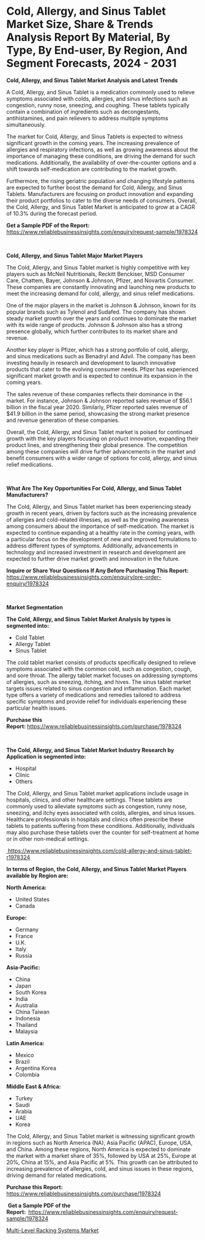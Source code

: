 <p><h1>Cold, Allergy, and Sinus Tablet Market Size, Share & Trends Analysis Report By Material, By Type, By End-user, By Region, And Segment Forecasts, 2024 - 2031</h1></p><p><strong>Cold, Allergy, and Sinus Tablet Market Analysis and Latest Trends</strong></p>
<p><p>A Cold, Allergy, and Sinus Tablet is a medication commonly used to relieve symptoms associated with colds, allergies, and sinus infections such as congestion, runny nose, sneezing, and coughing. These tablets typically contain a combination of ingredients such as decongestants, antihistamines, and pain relievers to address multiple symptoms simultaneously.</p><p>The market for Cold, Allergy, and Sinus Tablets is expected to witness significant growth in the coming years. The increasing prevalence of allergies and respiratory infections, as well as growing awareness about the importance of managing these conditions, are driving the demand for such medications. Additionally, the availability of over-the-counter options and a shift towards self-medication are contributing to the market growth.</p><p>Furthermore, the rising geriatric population and changing lifestyle patterns are expected to further boost the demand for Cold, Allergy, and Sinus Tablets. Manufacturers are focusing on product innovation and expanding their product portfolios to cater to the diverse needs of consumers. Overall, the Cold, Allergy, and Sinus Tablet Market is anticipated to grow at a CAGR of 10.3% during the forecast period.</p></p>
<p><strong>Get a Sample PDF of the Report:&nbsp;</strong> <a href="https://www.reliablebusinessinsights.com/enquiry/request-sample/1978324">https://www.reliablebusinessinsights.com/enquiry/request-sample/1978324</a></p>
<p>&nbsp;</p>
<p><strong>Cold, Allergy, and Sinus Tablet Major Market Players</strong></p>
<p><p>The Cold, Allergy, and Sinus Tablet market is highly competitive with key players such as McNeil Nutritionals, Reckitt Benckiser, MSD Consumer Care, Chattem, Bayer, Johnson & Johnson, Pfizer, and Novartis Consumer. These companies are constantly innovating and launching new products to meet the increasing demand for cold, allergy, and sinus relief medications.</p><p>One of the major players in the market is Johnson & Johnson, known for its popular brands such as Tylenol and Sudafed. The company has shown steady market growth over the years and continues to dominate the market with its wide range of products. Johnson & Johnson also has a strong presence globally, which further contributes to its market share and revenue.</p><p>Another key player is Pfizer, which has a strong portfolio of cold, allergy, and sinus medications such as Benadryl and Advil. The company has been investing heavily in research and development to launch innovative products that cater to the evolving consumer needs. Pfizer has experienced significant market growth and is expected to continue its expansion in the coming years.</p><p>The sales revenue of these companies reflects their dominance in the market. For instance, Johnson & Johnson reported sales revenue of $56.1 billion in the fiscal year 2020. Similarly, Pfizer reported sales revenue of $41.9 billion in the same period, showcasing the strong market presence and revenue generation of these companies.</p><p>Overall, the Cold, Allergy, and Sinus Tablet market is poised for continued growth with the key players focusing on product innovation, expanding their product lines, and strengthening their global presence. The competition among these companies will drive further advancements in the market and benefit consumers with a wider range of options for cold, allergy, and sinus relief medications.</p></p>
<p>&nbsp;</p>
<p><strong>What Are The Key Opportunities For Cold, Allergy, and Sinus Tablet Manufacturers?</strong></p>
<p><p>The Cold, Allergy, and Sinus Tablet market has been experiencing steady growth in recent years, driven by factors such as the increasing prevalence of allergies and cold-related illnesses, as well as the growing awareness among consumers about the importance of self-medication. The market is expected to continue expanding at a healthy rate in the coming years, with a particular focus on the development of new and improved formulations to address different types of symptoms. Additionally, advancements in technology and increased investment in research and development are expected to further drive market growth and innovation in the future.</p></p>
<p><strong>Inquire or Share Your Questions If Any Before Purchasing This Report:</strong> <a href="https://www.reliablebusinessinsights.com/enquiry/pre-order-enquiry/1978324">https://www.reliablebusinessinsights.com/enquiry/pre-order-enquiry/1978324</a></p>
<p>&nbsp;</p>
<p><strong>Market Segmentation</strong></p>
<p><strong>The Cold, Allergy, and Sinus Tablet Market Analysis by types is segmented into:</strong></p>
<p><ul><li>Cold Tablet</li><li>Allergy Tablet</li><li>Sinus Tablet</li></ul></p>
<p><p>The cold tablet market consists of products specifically designed to relieve symptoms associated with the common cold, such as congestion, cough, and sore throat. The allergy tablet market focuses on addressing symptoms of allergies, such as sneezing, itching, and hives. The sinus tablet market targets issues related to sinus congestion and inflammation. Each market type offers a variety of medications and remedies tailored to address specific symptoms and provide relief for individuals experiencing these particular health issues.</p></p>
<p><strong>Purchase this Report:&nbsp;</strong><a href="https://www.reliablebusinessinsights.com/purchase/1978324">https://www.reliablebusinessinsights.com/purchase/1978324</a></p>
<p>&nbsp;</p>
<p><strong>The Cold, Allergy, and Sinus Tablet Market Industry Research by Application is segmented into:</strong></p>
<p><ul><li>Hospital</li><li>Clinic</li><li>Others</li></ul></p>
<p><p>The Cold, Allergy, and Sinus Tablet market applications include usage in hospitals, clinics, and other healthcare settings. These tablets are commonly used to alleviate symptoms such as congestion, runny nose, sneezing, and itchy eyes associated with colds, allergies, and sinus issues. Healthcare professionals in hospitals and clinics often prescribe these tablets to patients suffering from these conditions. Additionally, individuals may also purchase these tablets over the counter for self-treatment at home or in other non-medical settings.</p></p>
<p><a href="https://www.reliablebusinessinsights.com/cold-allergy-and-sinus-tablet-r1978324">&nbsp;https://www.reliablebusinessinsights.com/cold-allergy-and-sinus-tablet-r1978324</a></p>
<p><strong>In terms of Region, the Cold, Allergy, and Sinus Tablet Market Players available by Region are:</strong></p>
<p>
    <p> <strong> North America: </strong>
        <ul>
            <li>United States</li>
            <li>Canada</li>
        </ul>
        </p> 
    <p> <strong> Europe: </strong>
        <ul>
            <li>Germany</li>
            <li>France</li>
            <li>U.K.</li>
            <li>Italy</li>
            <li>Russia</li>
        </ul>
        </p> 
    <p> <strong> Asia-Pacific: </strong>
        <ul>
            <li>China</li>
            <li>Japan</li>
            <li>South Korea</li>
            <li>India</li>
            <li>Australia</li>
            <li>China Taiwan</li>
            <li>Indonesia</li>
            <li>Thailand</li>
            <li>Malaysia</li>
        </ul>
        </p> 
    <p> <strong> Latin America: </strong>
        <ul>
            <li>Mexico</li>
            <li>Brazil</li>
            <li>Argentina Korea</li>
            <li>Colombia</li>
        </ul>
        </p> 
    <p> <strong> Middle East & Africa: </strong>
        <ul>
            <li>Turkey</li>
            <li>Saudi</li>
            <li>Arabia</li>
            <li>UAE</li>
            <li>Korea</li>
        </ul>
    </p>
    </p>
<p><p>The Cold, Allergy, and Sinus Tablet market is witnessing significant growth in regions such as North America (NA), Asia Pacific (APAC), Europe, USA, and China. Among these regions, North America is expected to dominate the market with a market share of 35%, followed by USA at 25%, Europe at 20%, China at 15%, and Asia Pacific at 5%. This growth can be attributed to increasing prevalence of allergies, cold, and sinus issues in these regions, driving demand for related medications.</p></p>
<p><strong>Purchase this Report: </strong><a href="https://www.reliablebusinessinsights.com/purchase/1978324">https://www.reliablebusinessinsights.com/purchase/1978324</a></p>
<p>&nbsp;<strong>Get a Sample PDF of the Report:&nbsp;&nbsp;</strong><a href="https://www.reliablebusinessinsights.com/enquiry/request-sample/1978324">https://www.reliablebusinessinsights.com/enquiry/request-sample/1978324</a></p>
<p><strong></strong></p>
<p><p><a href="https://github.com/fkhcgcyl33/Market-Research-Report-List-1/blob/main/multi-level-racking-systems-market.md">Multi-Level Racking Systems Market</a></p></p>